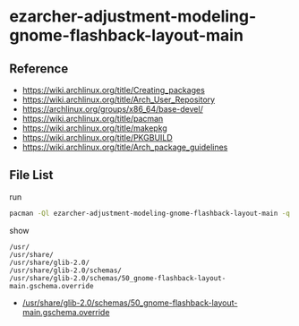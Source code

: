 
# ezarcher-adjustment-modeling-gnome-flashback-layout-main


## Reference

* https://wiki.archlinux.org/title/Creating_packages
* https://wiki.archlinux.org/title/Arch_User_Repository
* https://archlinux.org/groups/x86_64/base-devel/
* https://wiki.archlinux.org/title/pacman
* https://wiki.archlinux.org/title/makepkg
* https://wiki.archlinux.org/title/PKGBUILD
* https://wiki.archlinux.org/title/Arch_package_guidelines


## File List

run

``` sh
pacman -Ql ezarcher-adjustment-modeling-gnome-flashback-layout-main -q
```

show

```
/usr/
/usr/share/
/usr/share/glib-2.0/
/usr/share/glib-2.0/schemas/
/usr/share/glib-2.0/schemas/50_gnome-flashback-layout-main.gschema.override
```

* [/usr/share/glib-2.0/schemas/50_gnome-flashback-layout-main.gschema.override](asset/overlay/usr/share/glib-2.0/schemas/50_gnome-flashback-layout-main.gschema.override)

